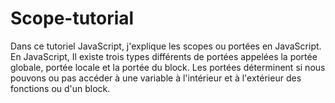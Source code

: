 # Scope-tutorial

Dans ce tutoriel JavaScript, j'explique les scopes ou portées en JavaScript. En JavaScript, Il existe trois types différents de portées appelées la portée globale, portée locale et la portée du block. Les portées déterminent si nous pouvons ou pas accéder à une variable à l'intérieur et à l'extérieur des fonctions ou d'un block.
